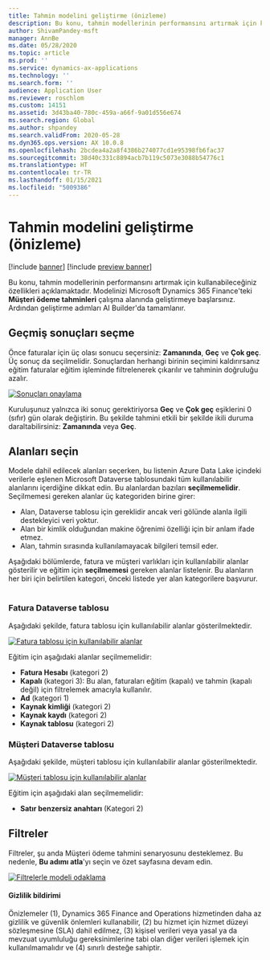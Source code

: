```yaml
---
title: Tahmin modelini geliştirme (önizleme)
description: Bu konu, tahmin modellerinin performansını artırmak için kullanabileceğiniz özellikleri açıklamaktadır.
author: ShivamPandey-msft
manager: AnnBe
ms.date: 05/28/2020
ms.topic: article
ms.prod: ''
ms.service: dynamics-ax-applications
ms.technology: ''
ms.search.form: ''
audience: Application User
ms.reviewer: roschlom
ms.custom: 14151
ms.assetid: 3d43ba40-780c-459a-a66f-9a01d556e674
ms.search.region: Global
ms.author: shpandey
ms.search.validFrom: 2020-05-28
ms.dyn365.ops.version: AX 10.0.8
ms.openlocfilehash: 2bcdea4a2a8f4386b274077cd1e95398fb6fac37
ms.sourcegitcommit: 38d40c331c8894acb7b119c5073e3088b54776c1
ms.translationtype: HT
ms.contentlocale: tr-TR
ms.lasthandoff: 01/15/2021
ms.locfileid: "5009386"
---
```

# <a name="improve-the-prediction-model-preview"></a>Tahmin modelini geliştirme (önizleme)

[!include [banner](../includes/banner.md)]
[!include [preview banner](../includes/preview-banner.md)]

Bu konu, tahmin modellerinin performansını artırmak için kullanabileceğiniz özellikleri açıklamaktadır. Modelinizi Microsoft Dynamics 365 Finance'teki **Müşteri ödeme tahminleri** çalışma alanında geliştirmeye başlarsınız. Ardından geliştirme adımları AI Builder'da tamamlanır.

## <a name="select-historical-outcomes"></a>Geçmiş sonuçları seçme

Önce faturalar için üç olası sonucu seçersiniz: **Zamanında**, **Geç** ve **Çok geç**. Üç sonuç da seçilmelidir. Sonuçlardan herhangi birinin seçimini kaldırırsanız eğitim faturalar eğitim işleminde filtrelenerek çıkarılır ve tahminin doğruluğu azalır.

[![Sonuçları onaylama](./media/confirm-3-outcomes.png)](./media/confirm-3-outcomes.png)

Kuruluşunuz yalnızca iki sonuç gerektiriyorsa **Geç** ve **Çok geç** eşiklerini 0 (sıfır) gün olarak değiştirin. Bu şekilde tahmini etkili bir şekilde ikili duruma daraltabilirsiniz: **Zamanında** veya **Geç**.

## <a name="select-fields"></a>Alanları seçin

Modele dahil edilecek alanları seçerken, bu listenin Azure Data Lake içindeki verilerle eşlenen Microsoft Dataverse tablosundaki tüm kullanılabilir alanlarını içerdiğine dikkat edin. Bu alanlardan bazıları **seçilmemelidir**. Seçilmemesi gereken alanlar üç kategoriden birine girer:

- Alan, Dataverse tablosu için gereklidir ancak veri gölünde alanla ilgili destekleyici veri yoktur.
- Alan bir kimlik olduğundan makine öğrenimi özelliği için bir anlam ifade etmez.
- Alan, tahmin sırasında kullanılamayacak bilgileri temsil eder.

Aşağıdaki bölümlerde, fatura ve müşteri varlıkları için kullanılabilir alanlar gösterilir ve eğitim için **seçilmemesi** gereken alanlar listelenir. Bu alanların her biri için belirtilen kategori, önceki listede yer alan kategorilere başvurur.
 
### <a name="invoice-dataverse-table"></a>Fatura Dataverse tablosu

Aşağıdaki şekilde, fatura tablosu için kullanılabilir alanlar gösterilmektedir.

[![Fatura tablosu için kullanılabilir alanlar](./media/available-fields.png)](./media/available-fields.png)

Eğitim için aşağıdaki alanlar seçilmemelidir:

- **Fatura Hesabı** (kategori 2)
- **Kapalı** (kategori 3): Bu alan, faturaları eğitim (kapalı) ve tahmin (kapalı değil) için filtrelemek amacıyla kullanılır.
- **Ad** (kategori 1)
- **Kaynak kimliği** (kategori 2)
- **Kaynak kaydı** (kategori 2)
- **Kaynak tablosu** (kategori 2)

### <a name="customer-dataverse-table"></a>Müşteri Dataverse tablosu

Aşağıdaki şekilde, müşteri tablosu için kullanılabilir alanlar gösterilmektedir.

[![Müşteri tablosu için kullanılabilir alanlar](./media/related-entities.png)](./media/related-entities.png)

Eğitim için aşağıdaki alan seçilmemelidir:

- **Satır benzersiz anahtarı** (Kategori 2)

## <a name="filters"></a>Filtreler

Filtreler, şu anda Müşteri ödeme tahmini senaryosunu desteklemez. Bu nedenle, **Bu adımı atla**'yı seçin ve özet sayfasına devam edin.

[![Filtrelerle modeli odaklama](./media/focus-model-with-filters.png)](./media/focus-model-with-filters.png)

#### <a name="privacy-notice"></a>Gizlilik bildirimi
Önizlemeler (1), Dynamics 365 Finance and Operations hizmetinden daha az gizlilik ve güvenlik önlemleri kullanabilir, (2) bu hizmet için hizmet düzeyi sözleşmesine (SLA) dahil edilmez, (3) kişisel verileri veya yasal ya da mevzuat uyumluluğu gereksinimlerine tabi olan diğer verileri işlemek için kullanılmamalıdır ve (4) sınırlı desteğe sahiptir.
